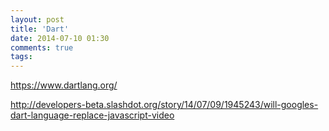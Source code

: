 ```yaml
---
layout: post
title: 'Dart'
date: 2014-07-10 01:30
comments: true
tags: 
---
```

https://www.dartlang.org/

http://developers-beta.slashdot.org/story/14/07/09/1945243/will-googles-dart-language-replace-javascript-video